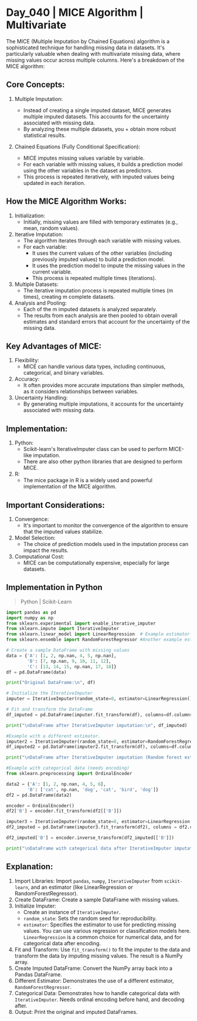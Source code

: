 # Day_040 | MICE Algorithm | Multivariate

The MICE (Multiple Imputation by Chained Equations) algorithm is a sophisticated technique for handling missing data in datasets. It's particularly valuable when dealing with multivariate missing data, where missing values occur across multiple columns. Here's a breakdown of the MICE algorithm:

## Core Concepts:
1. Multiple Imputation:
   + Instead of creating a single imputed dataset, MICE generates multiple imputed datasets. This accounts for the uncertainty associated with missing data.
   + By analyzing these multiple datasets, you + obtain more robust statistical results.

2. Chained Equations (Fully Conditional Specification):
    + MICE imputes missing values variable by variable.
    + For each variable with missing values, it builds a prediction model using the other variables in the dataset as predictors.
    + This process is repeated iteratively, with imputed values being updated in each iteration.

## How the MICE Algorithm Works:

1. Initialization:
    - Initially, missing values are filled with temporary estimates (e.g., mean, random values).
2. Iterative Imputation:
    - The algorithm iterates through each variable with missing values.
    - For each variable:
        + It uses the current values of the other variables (including previously imputed values) to build a prediction model.
        + It uses the prediction model to impute the missing values in the current variable.
        + This process is repeated multiple times (iterations).
3. Multiple Datasets:
    - The iterative imputation process is repeated multiple times (m times), creating m complete datasets.
1. Analysis and Pooling:
    - Each of the m imputed datasets is analyzed separately.
    - The results from each analysis are then pooled to obtain overall estimates and standard errors that account for the uncertainty of the missing data.

## Key Advantages of MICE:
1. Flexibility:
    + MICE can handle various data types, including continuous, categorical, and binary variables.
2. Accuracy:
    - It often provides more accurate imputations than simpler methods, as it considers relationships between variables.
3. Uncertainty Handling:
    - By generating multiple imputations, it accounts for the uncertainty associated with missing data.

## Implementation:

1. Python:
    - Scikit-learn's IterativeImputer class can be used to perform MICE-like imputation.
    - There are also other python libraries that are designed to perform MICE.
2. R:
    - The mice package in R is a widely used and powerful implementation of the MICE algorithm.

## Important Considerations:
1. Convergence:
    - It's important to monitor the convergence of the algorithm to ensure that the imputed values stabilize.
2. Model Selection:
    - The choice of prediction models used in the imputation process can impact the results.
3. Computational Cost:
    - MICE can be computationally expensive, especially for large datasets.

## Implementation in Python
> Python | Scikit-Learn

```python
import pandas as pd
import numpy as np
from sklearn.experimental import enable_iterative_imputer
from sklearn.impute import IterativeImputer
from sklearn.linear_model import LinearRegression  # Example estimator
from sklearn.ensemble import RandomForestRegressor #Another example estimator

# Create a sample DataFrame with missing values
data = {'A': [1, 2, np.nan, 4, 5, np.nan],
        'B': [7, np.nan, 9, 10, 11, 12],
        'C': [13, 14, 15, np.nan, 17, 18]}
df = pd.DataFrame(data)

print("Original DataFrame:\n", df)

# Initialize the IterativeImputer
imputer = IterativeImputer(random_state=0, estimator=LinearRegression()) #you can change the estimator.

# Fit and transform the DataFrame
df_imputed = pd.DataFrame(imputer.fit_transform(df), columns=df.columns)

print("\nDataFrame after IterativeImputer imputation:\n", df_imputed)

#Example with a different estimator.
imputer2 = IterativeImputer(random_state=0, estimator=RandomForestRegressor())
df_imputed2 = pd.DataFrame(imputer2.fit_transform(df), columns=df.columns)

print("\nDataFrame after IterativeImputer imputation (Random forest estimator):\n", df_imputed2)

#Example with categorical data (needs encoding)
from sklearn.preprocessing import OrdinalEncoder

data2 = {'A': [1, 2, np.nan, 4, 5, 6],
        'B': ['cat', np.nan, 'dog', 'cat', 'bird', 'dog']}
df2 = pd.DataFrame(data2)

encoder = OrdinalEncoder()
df2['B'] = encoder.fit_transform(df2[['B']])

imputer3 = IterativeImputer(random_state=0, estimator=LinearRegression())
df2_imputed = pd.DataFrame(imputer3.fit_transform(df2), columns = df2.columns)

df2_imputed['B'] = encoder.inverse_transform(df2_imputed[['B']])

print("\nDataFrame with categorical data after IterativeImputer imputation:\n",df2_imputed)
```

## Explanation:
1. Import Libraries: Import `pandas`, `numpy`, `IterativeImputer` from `scikit-learn`, and an estimator (like LinearRegression or RandomForestRegressor).
2. Create DataFrame: Create a sample DataFrame with missing values.
3. Initialize Imputer:
    + Create an instance of `IterativeImputer`.
    + `random_state`: Sets the random seed for reproducibility.
    + `estimator`: Specifies the estimator to use for predicting missing values. You can use various regression or classification models here. `LinearRegression` is a common choice for numerical data, and for categorical data after encoding.
4. Fit and Transform: Use `fit_transform()` to fit the imputer to the data and transform the data by imputing missing values. The result is a NumPy array.
5. Create Imputed DataFrame: Convert the NumPy array back into a Pandas DataFrame.
6. Different Estimator: Demonstrates the use of a different estimator, `RandomForestRegressor`.
7. Categorical Data: Demonstrates how to handle categorical data with `IterativeImputer`. Needs ordinal encoding before hand, and decoding after.
8. Output: Print the original and imputed DataFrames.